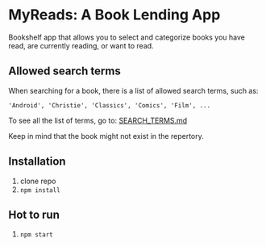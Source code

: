 # MyReads: A Book Lending App

Bookshelf app that allows you to select and categorize books you have read, are currently reading, or want to read.

## Allowed search terms

When searching for a book, there is a list of allowed search terms, such as:

```
'Android', 'Christie', 'Classics', 'Comics', 'Film', ...
```

To see all the list of terms, go to: [SEARCH_TERMS.md](/SEARCH_TERMS.md)

Keep in mind that the book might not exist in the repertory.

## Installation

1. clone repo
2. `npm install`

## Hot to run

1. `npm start`
